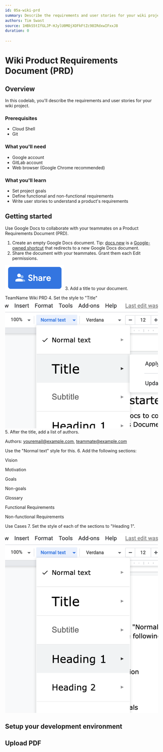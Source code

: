 ```yaml
---
id: 05a-wiki-prd
summary: Describe the requirements and user stories for your wiki project.
authors: Tim Swast
source: 1HBkS5tIfGLJP-HJylU0MOjXOFkFtZc98IRdxwIFxxJ8
duration: 0

---
```


# Wiki Product Requirements Document (PRD)




## Overview



In this codelab, you'll describe the requirements and user stories for your wiki project.

### Prerequisites

* Cloud Shell
* Git

### What you'll need

* Google account
* GitLab account
* Web browser (Google Chrome recommended)

### What you'll learn

* Set project goals
* Define functional and non-functional requirements
* Write user stories to understand a product's requirements


## Getting started



Use Google Docs to collaborate with your teammates on a Product Requirements Document (PRD).

1. Create an empty Google Docs document. Tip:  [docs.new](http://docs.new/) is a  [Google-owned shortcut](https://support.google.com/a/users/answer/9308871?hl=en) that redirects to a new Google Docs document.
2. Share the document with your teammates. Grant them each Edit permissions.

<img src="img/88d93b150635a779.png" alt="88d93b150635a779.png"  width="194.00" />
3. Add a title to your document.

TeamName Wiki PRD
4. Set the style to "Title"
<img src="img/a5f39d7d3c86e6bc.png" alt="a5f39d7d3c86e6bc.png"  width="624.00" />
5. After the title, add a list of authors.

Authors:  [youremail@example.com](mailto:youremail@example.com),  [teammate@example.com](mailto:teammate@example.com)

Use the "Normal text" style for this.
6. Add the following sections:

Vision

Motivation

Goals

Non-goals

Glossary

Functional Requirements

Non-functional Requirements

Use Cases
7. Set the style of each of the sections to "Heading 1".

<img src="img/485aea9442644b8.png" alt="485aea9442644b8.png"  width="624.00" />


## Setup your development environment




## Upload PDF




